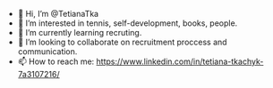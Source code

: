 - 👋 Hi, I’m @TetianaTka
- 👀 I’m interested in tennis, self-development, books, people.
- 🌱 I’m currently learning recruting.
- 💞️ I’m looking to collaborate on recruitment proccess and communication.
- 📫 How to reach me: https://www.linkedin.com/in/tetiana-tkachyk-7a3107216/

<!---
TetianaTka/TetianaTka is a ✨ special ✨ repository because its `README.md` (this file) appears on your GitHub profile.
You can click the Preview link to take a look at your changes.
--->

